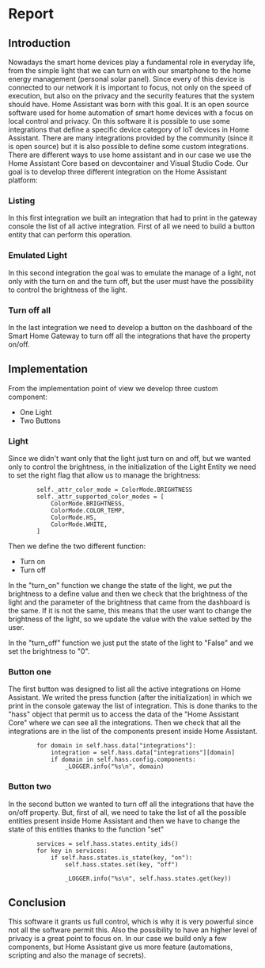 # Report
## Introduction
Nowadays the smart home devices play a fundamental role in everyday life, from the simple light that we can turn on with our smartphone to the home energy management (personal solar panel).
Since every of this device is connected to our network it is important to focus, not only on the speed of execution, but also on the privacy and the security features that the system should have.
Home Assistant was born with this goal. It is an open source software used for home automation of smart home devices with a focus on local control and privacy. 
On this software it is possible to use some integrations that define a specific device category of IoT devices in Home Assistant. There are many integrations provided by the community (since it is open source) but it is also possible to define some custom integrations.
There are different ways to use home assistant and in our case we use the Home Assistant Core based on devcontainer and Visual Studio Code.
Our goal is to develop three different integration on the Home Assistant platform:
### Listing
In this first integration we built an integration that had to print in the gateway console the list of all active integration.
First of all we need to build a button entity that can perform this operation.
### Emulated Light
In this second integration the goal was to emulate the manage of a light, not only with the turn on and the turn off, but the user must have the possibility to control the brightness of the light.
### Turn off all
In the last integration we need to develop a button on the dashboard of the Smart Home Gateway to turn off all the integrations that have the property on/off.


## Implementation
From the implementation point of view we develop three custom component:
- One Light
- Two Buttons

### Light
Since we didn't want only that the light just turn on and off, but we wanted only to control the brightness, in the initialization of the Light Entity we need to set the right flag that allow us to manage the brightness:
```
        self._attr_color_mode = ColorMode.BRIGHTNESS
        self._attr_supported_color_modes = [
            ColorMode.BRIGHTNESS,
            ColorMode.COLOR_TEMP,
            ColorMode.HS,
            ColorMode.WHITE,
        ]
```
Then we define the two different function:
- Turn on
- Turn off

In the "turn_on" function we change the state of the light, we put the brightness to a define value and then we check that the brightness of the light and the parameter of the brightness that came from the dashboard is the same. If it is not the same, this means that the user want to change the brightness of the light, so we update the value with the value setted by the user.

In the "turn_off" function we just put the state of the light to "False" and we set the brightness to "0".

### Button one
The first button was designed to list all the active integrations on Home Assistant.
We writed the press function (after the initialization) in which we print in the console gateway the list of integration.
This is done thanks to the "hass" object that permit us to access the data of the "Home Assistant Core" where we can see all the integrations.
Then we check that all the integrations are in the list of the components present inside Home Assistant.
```
        for domain in self.hass.data["integrations"]:
            integration = self.hass.data["integrations"][domain]
            if domain in self.hass.config.components:
                _LOGGER.info("%s\n", domain)
```

### Button two
In the second button we wanted to turn off all the integrations that have the on/off property.
But, first of all, we need to take the list of all the possible entities present inside Home Assistant and then we have to change the state of this entities thanks to the function "set"
```
        services = self.hass.states.entity_ids()
        for key in services:
            if self.hass.states.is_state(key, "on"):
                self.hass.states.set(key, "off")

                _LOGGER.info("%s\n", self.hass.states.get(key))
```

## Conclusion
This software it grants us full control, which is why it is very powerful since not all the software permit this. 
Also the possibility to have an higher level of privacy is a great point to focus on.
In our case we build only a few components, but Home Assistant give us more feature (automations, scripting and also the manage of secrets).
